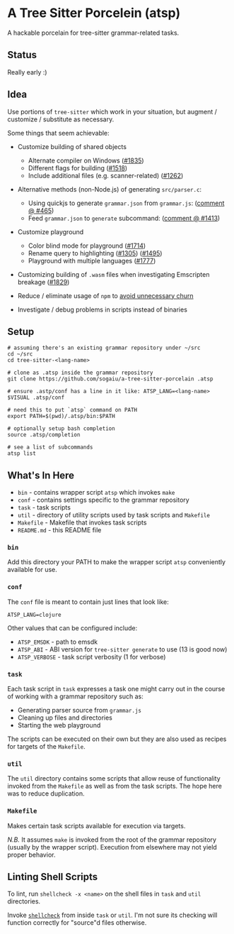 # A Tree Sitter Porcelein (atsp)

A hackable porcelain for tree-sitter grammar-related tasks.

## Status

Really early :)

## Idea

Use portions of `tree-sitter` which work in your situation, but
augment / customize / substitute as necessary.

Some things that seem achievable:

* Customize building of shared objects
  * Alternate compiler on Windows
    ([#1835](https://github.com/tree-sitter/tree-sitter/pull/1835))
  * Different flags for building
    ([#1518](https://github.com/tree-sitter/tree-sitter/issues/1518))
  * Include additional files (e.g. scanner-related)
    ([#1262](https://github.com/tree-sitter/tree-sitter/issues/1262))

* Alternative methods (non-Node.js) of generating `src/parser.c`:
  * Using quickjs to generate `grammar.json` from `grammar.js`:
  ([comment @ #465](https://github.com/tree-sitter/tree-sitter/issues/465#issuecomment-1371911897))
  * Feed `grammar.json` to `generate` subcommand:
  ([comment @ #1413](https://github.com/tree-sitter/tree-sitter/discussions/1413#discussioncomment-1414650))

* Customize playground
  * Color blind mode for playground
  ([#1714](https://github.com/tree-sitter/tree-sitter/issues/1714))
  * Rename query to highlighting
  ([#1305](https://github.com/tree-sitter/tree-sitter/issues/1305))
  ([#1495](https://github.com/tree-sitter/tree-sitter/pull/1495))
  * Playground with multiple languages
  ([#1777](https://github.com/tree-sitter/tree-sitter/discussions/1777))

* Customizing building of `.wasm` files when investigating Emscripten
  breakage
  ([#1829](https://github.com/tree-sitter/tree-sitter/issues/1829))

* Reduce / eliminate usage of `npm` to [avoid unnecessary
  churn](https://github.com/sogaiu/tree-sitter-clojure/pull/26#issuecomment-1186136996)

* Investigate / debug problems in scripts instead of binaries

## Setup

```
# assuming there's an existing grammar repository under ~/src
cd ~/src
cd tree-sitter-<lang-name>

# clone as .atsp inside the grammar repository
git clone https://github.com/sogaiu/a-tree-sitter-porcelain .atsp

# ensure .astp/conf has a line in it like: ATSP_LANG=<lang-name>
$VISUAL .atsp/conf

# need this to put `atsp` command on PATH
export PATH=$(pwd)/.atsp/bin:$PATH

# optionally setup bash completion
source .atsp/completion

# see a list of subcommands
atsp list
```

## What's In Here

* `bin` - contains wrapper script `atsp` which invokes `make`
* `conf` - contains settings specific to the grammar repository
* `task` - task scripts
* `util` - directory of utility scripts used by task scripts and `Makefile`
* `Makefile` - Makefile that invokes task scripts
* `README.md` - this README file

### `bin`

Add this directory your PATH to make the wrapper script `atsp`
conveniently available for use.

### `conf`

The `conf` file is meant to contain just lines that look like:

```
ATSP_LANG=clojure
```

Other values that can be configured include:

* `ATSP_EMSDK` - path to emsdk
* `ATSP_ABI` - ABI version for `tree-sitter generate` to use (13 is good now)
* `ATSP_VERBOSE` - task script verbosity (1 for verbose)

### `task`

Each task script in `task` expresses a task one might carry out in the
course of working with a grammar repository such as:

* Generating parser source from `grammar.js`
* Cleaning up files and directories
* Starting the web playground

The scripts can be executed on their own but they are also used as
recipes for targets of the `Makefile`.

### `util`

The `util` directory contains some scripts that allow reuse of
functionality invoked from the `Makefile` as well as from the task
scripts.  The hope here was to reduce duplication.

### `Makefile`

Makes certain task scripts available for execution via targets.

_N.B._ It assumes `make` is invoked from the root of the grammar
repository (usually by the wrapper script).  Execution from
elsewhere may not yield proper behavior.

## Linting Shell Scripts

To lint, run `shellcheck -x <name>` on the shell files in `task`
and `util` directories.

Invoke [`shellcheck`](https://github.com/koalaman/shellcheck) from
inside `task` or `util`.  I'm not sure its checking will function
correctly for "source"d files otherwise.

